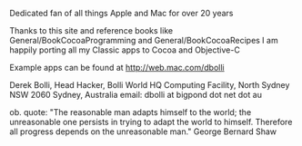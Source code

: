 

Dedicated fan of all things Apple and Mac for over 20 years

Thanks to this site and reference books like General/BookCocoaProgramming
and General/BookCocoaRecipes I am happily porting all my Classic apps to
Cocoa and Objective-C

Example apps can be found at http://web.mac.com/dbolli


Derek Bolli, Head Hacker,
Bolli World HQ Computing Facility,
North Sydney NSW 2060
Sydney, Australia
email: dbolli at bigpond dot net dot au

ob. quote: "The reasonable man adapts himself to the world; the unreasonable one
persists in trying to adapt the world to himself. Therefore all progress depends
on the unreasonable man."
                                        George Bernard Shaw